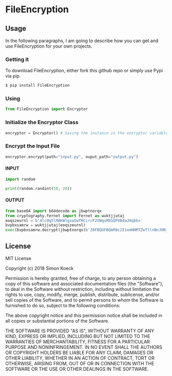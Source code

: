 # FileEncryption

## Usage

In the following paragraphs, I am going to describe how you can get and use FileEncryption for your own projects.

###  Getting it

To download FileEncryption, either fork this github repo or simply use Pypi via pip.
```sh
$ pip install FileEncryption
```

### Using

```Python
from FileEncryption import Encryptor
```

### Initialize the Encryptor Class

```Python
encryptor = Encryptor() # Saving the instance in the encryptor variable
```
### Encrypt the Input File

```Python
encryptor.encrypt(path="input.py", ouput_path="output.py")
```

#### INPUT
```Python
import random

print(random.randint(10, 20))
```
#### OUTPUT
```Python
from base64 import b64decode as jbwptnorqx
from cryptography.fernet import Fernet as wuktjjutaj
eoqszeurnl = b'4lc8q5lMAKWlgswSwTHCircF2VWquMEGQP4B4aJHqbk='
bvpbxsamrw = wuktjjutaj(eoqszeurnl)
exec(bvpbxsamrw.decrypt(jbwptnorqx(b'Z0FBQUFBQmR0c2I1emNHMTZwTllnNnJHRjR3LW9CUVBXM2k3d2RsN2Q3czRqUEI4UGV5eFpVMWZRQUluVGo5OVZkVjRteHc1dGFqMFRxZDFxa0lNZ2tMa1ZVOUVrRmtrNHZMNWlGQjl0NGQyS3Y1VjNOWGllR2lkNVFRTFEtRC1lZGZ0RFJHOWcxbkY=')))
```

License
----

MIT License

Copyright (c) 2018 Simon Koeck

Permission is hereby granted, free of charge, to any person obtaining a copy
of this software and associated documentation files (the "Software"), to deal
in the Software without restriction, including without limitation the rights
to use, copy, modify, merge, publish, distribute, sublicense, and/or sell
copies of the Software, and to permit persons to whom the Software is
furnished to do so, subject to the following conditions:

The above copyright notice and this permission notice shall be included in all
copies or substantial portions of the Software.

THE SOFTWARE IS PROVIDED "AS IS", WITHOUT WARRANTY OF ANY KIND, EXPRESS OR
IMPLIED, INCLUDING BUT NOT LIMITED TO THE WARRANTIES OF MERCHANTABILITY,
FITNESS FOR A PARTICULAR PURPOSE AND NONINFRINGEMENT. IN NO EVENT SHALL THE
AUTHORS OR COPYRIGHT HOLDERS BE LIABLE FOR ANY CLAIM, DAMAGES OR OTHER
LIABILITY, WHETHER IN AN ACTION OF CONTRACT, TORT OR OTHERWISE, ARISING FROM,
OUT OF OR IN CONNECTION WITH THE SOFTWARE OR THE USE OR OTHER DEALINGS IN THE
SOFTWARE.
